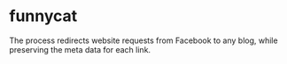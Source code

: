 # funnycat
The process redirects website requests from Facebook to any blog, while preserving the meta data for each link.

